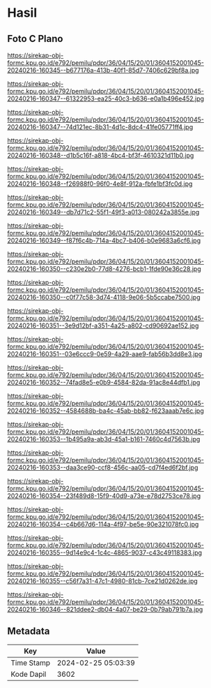 # Hasil

## Foto C Plano

https://sirekap-obj-formc.kpu.go.id/e792/pemilu/pdpr/36/04/15/20/01/3604152001045-20240216-160345--b677176a-413b-40f1-85d7-7406c629bf8a.jpg

https://sirekap-obj-formc.kpu.go.id/e792/pemilu/pdpr/36/04/15/20/01/3604152001045-20240216-160347--61322953-ea25-40c3-b636-e0a1b496e452.jpg

https://sirekap-obj-formc.kpu.go.id/e792/pemilu/pdpr/36/04/15/20/01/3604152001045-20240216-160347--74d121ec-8b31-4d1c-8dc4-41fe05771ff4.jpg

https://sirekap-obj-formc.kpu.go.id/e792/pemilu/pdpr/36/04/15/20/01/3604152001045-20240216-160348--d1b5c16f-a818-4bc4-bf3f-4610321d11b0.jpg

https://sirekap-obj-formc.kpu.go.id/e792/pemilu/pdpr/36/04/15/20/01/3604152001045-20240216-160348--f26988f0-96f0-4e8f-912a-fbfe1bf3fc0d.jpg

https://sirekap-obj-formc.kpu.go.id/e792/pemilu/pdpr/36/04/15/20/01/3604152001045-20240216-160349--db7d71c2-55f1-49f3-a013-080242a3855e.jpg

https://sirekap-obj-formc.kpu.go.id/e792/pemilu/pdpr/36/04/15/20/01/3604152001045-20240216-160349--f87f6c4b-714a-4bc7-b406-b0e9683a6cf6.jpg

https://sirekap-obj-formc.kpu.go.id/e792/pemilu/pdpr/36/04/15/20/01/3604152001045-20240216-160350--c230e2b0-77d8-4276-bcb1-1fde90e36c28.jpg

https://sirekap-obj-formc.kpu.go.id/e792/pemilu/pdpr/36/04/15/20/01/3604152001045-20240216-160350--c0f77c58-3d74-4118-9e06-5b5ccabe7500.jpg

https://sirekap-obj-formc.kpu.go.id/e792/pemilu/pdpr/36/04/15/20/01/3604152001045-20240216-160351--3e9d12bf-a351-4a25-a802-cd90692ae152.jpg

https://sirekap-obj-formc.kpu.go.id/e792/pemilu/pdpr/36/04/15/20/01/3604152001045-20240216-160351--03e6ccc9-0e59-4a29-aae9-fab56b3dd8e3.jpg

https://sirekap-obj-formc.kpu.go.id/e792/pemilu/pdpr/36/04/15/20/01/3604152001045-20240216-160352--74fad8e5-e0b9-4584-82da-91ac8e44dfb1.jpg

https://sirekap-obj-formc.kpu.go.id/e792/pemilu/pdpr/36/04/15/20/01/3604152001045-20240216-160352--4584688b-ba4c-45ab-bb82-f623aaab7e6c.jpg

https://sirekap-obj-formc.kpu.go.id/e792/pemilu/pdpr/36/04/15/20/01/3604152001045-20240216-160353--1b495a9a-ab3d-45a1-b161-7460c4d7563b.jpg

https://sirekap-obj-formc.kpu.go.id/e792/pemilu/pdpr/36/04/15/20/01/3604152001045-20240216-160353--daa3ce90-ccf8-456c-aa05-cd7f4ed6f2bf.jpg

https://sirekap-obj-formc.kpu.go.id/e792/pemilu/pdpr/36/04/15/20/01/3604152001045-20240216-160354--23f489d8-15f9-40d9-a73e-e78d2753ce78.jpg

https://sirekap-obj-formc.kpu.go.id/e792/pemilu/pdpr/36/04/15/20/01/3604152001045-20240216-160354--c4b667d6-114a-4f97-be5e-90e321078fc0.jpg

https://sirekap-obj-formc.kpu.go.id/e792/pemilu/pdpr/36/04/15/20/01/3604152001045-20240216-160355--9d14e9c4-1c4c-4865-9037-c43c49118383.jpg

https://sirekap-obj-formc.kpu.go.id/e792/pemilu/pdpr/36/04/15/20/01/3604152001045-20240216-160355--c56f7a31-47c1-4980-81cb-7ce21d0262de.jpg

https://sirekap-obj-formc.kpu.go.id/e792/pemilu/pdpr/36/04/15/20/01/3604152001045-20240216-160346--821ddee2-db04-4a07-be29-0b79ab791b7a.jpg


## Metadata

| Key        | Value               |
| ---------- | ------------------- |
| Time Stamp | 2024-02-25 05:03:39 |
| Kode Dapil | 3602                |



